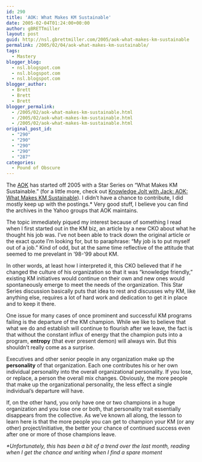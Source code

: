 ```yaml
---
id: 290
title: 'AOK: What Makes KM Sustainable'
date: 2005-02-04T01:24:00+00:00
author: gBRETTmiller
layout: post
guid: http://nsl.gbrettmiller.com/2005/aok-what-makes-km-sustainable
permalink: /2005/02/04/aok-what-makes-km-sustainable/
tags:
  - Mastery
blogger_blog:
  - nsl.blogspot.com
  - nsl.blogspot.com
  - nsl.blogspot.com
blogger_author:
  - Brett
  - Brett
  - Brett
blogger_permalink:
  - /2005/02/aok-what-makes-km-sustainable.html
  - /2005/02/aok-what-makes-km-sustainable.html
  - /2005/02/aok-what-makes-km-sustainable.html
original_post_id:
  - "290"
  - "290"
  - "290"
  - "290"
  - "287"
categories:
  - Pound of Obscure
---
```

The [AOK](http://www.kwork.org/) has started off 2005 with a Star Series on &#8220;What Makes KM Sustainable.&#8221; (for a little more, check out [Knowledge Jolt with Jack: AOK: What Makes KM Sustainable](http://jackvinson.com/archives/2005/01/20/aok_what_makes_km_sustainable.html)). I didn&#8217;t have a chance to contribute, I did mostly keep up with the postings.* Very good stuff, I believe you can find the archives in the Yahoo groups that AOK maintains.

The topic immediately piqued my interest because of something I read when I first started out in the KM biz, an article by a new CKO about what he thought his job was. I&#8217;ve not been able to track down the original article or the exact quote I&#8217;m looking for, but to paraphrase: &#8220;My job is to put myself out of a job.&#8221; Kind of odd, but at the same time reflective of the attitude that seemed to me prevelant in &#8217;98-&#8217;99 about KM.

In other words, at least how I interpreted it, this CKO believed that if he changed the culture of his organization so that it was &#8220;knowledge friendly,&#8221; existing KM initiatives would continue on their own and new ones would spontaneously emerge to meet the needs of the organization. This Star Series discussion basically puts that idea to rest and discusses why KM, like anything else, requires a lot of hard work and dedication to get it in place and to keep it there.

One issue for many cases of once prominent and successful KM programs failing is the departure of the KM champion. While we like to believe that what we do and establish will continue to flourish after we leave, the fact is that without the constant influx of energy that the champion puts into a program, **entropy** (that ever present demon) will always win. But this shouldn&#8217;t really come as a surprise.

Executives and other senior people in any organization make up the **personality** of that organization. Each one contributes his or her own individual personality into the overall organizational personality. If you lose, or replace, a person the overall mix changes. Obviously, the more people that make up the organizational personality, the less effect a single individual&#8217;s departure will have.

If, on the other hand, you only have one or two champions in a huge organization and you lose one or both, that personality trait essentially disappears from the collective. As we&#8217;ve known all along, the lesson to learn here is that the more people you can get to champion your KM (or any other) project/initiative, the better your chance of continued success even after one or more of those champions leave.

_*Unfortunately, this has been a bit of a trend over the last month, reading when I get the chance and writing when I find a spare moment_